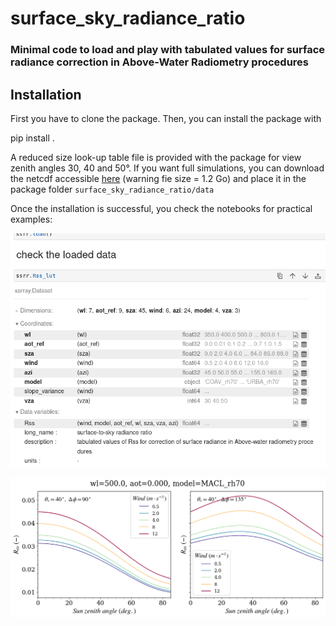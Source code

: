 # surface_sky_radiance_ratio
### Minimal code to load and play with tabulated values for surface radiance correction in Above-Water Radiometry procedures

## Installation
First you have to clone the package.
Then, you can install the package with

pip install .

A reduced size look-up table file is provided with the package for view zenith angles 30, 40 and 50°.
If you want full simulations, you can download the netcdf accessible [here](https://drive.google.com/file/d/1rJ9RkGhNj3jEk3qmS6oGV8VdZaRzL5bO/view?usp=sharing) (warning fie size = 1.2 Go) and place it in the package folder `surface_sky_radiance_ratio/data`

Once the installation is successful, you check the notebooks for practical examples:

<p align="center">
    <img src="illustration/example_xarray_datacube.png" >
</p>



<p align="center">
    <img src="illustration/Rss_Rayleigh_500nm_vza40.png" >
</p>

